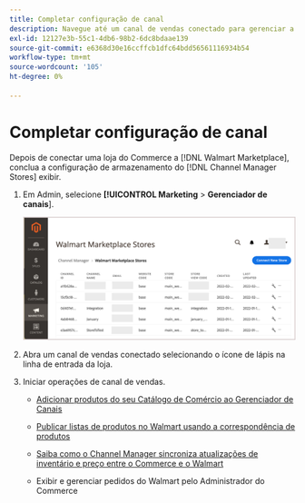 ```yaml
---
title: Completar configuração de canal
description: Navegue até um canal de vendas conectado para gerenciar a visualização e o gerenciamento de listas de produtos, atualizações de inventário e preços e rastrear pedidos
exl-id: 12127e3b-55c1-4db6-98b2-6dc8bdaae139
source-git-commit: e6368d30e16ccffcb1dfc64bdd56561116934b54
workflow-type: tm+mt
source-wordcount: '105'
ht-degree: 0%

---
```


# Completar configuração de canal

Depois de conectar uma loja do Commerce a [!DNL Walmart Marketplace], conclua a configuração de armazenamento do [!DNL Channel Manager Stores] exibir.

1. Em Admin, selecione **[!UICONTROL Marketing** > **Gerenciador de canais**].

   ![[!DNL Walmart Marketplace API key] página de configuração](assets/connect-commerce-store-config.png)

1. Abra um canal de vendas conectado selecionando o ícone de lápis na linha de entrada da loja.

1. Iniciar operações de canal de vendas.

   - [Adicionar produtos do seu Catálogo de Comércio ao Gerenciador de Canais](add-products-to-connected-channel.md)

   - [Publicar listas de produtos no Walmart usando a correspondência de produtos](publish-listings-to-marketplace.md)

   - [Saiba como o Channel Manager sincroniza atualizações de inventário e preço entre o Commerce e o Walmart](inventory-and-price-updates.md)

   - Exibir e gerenciar pedidos do Walmart pelo Administrador do Commerce
